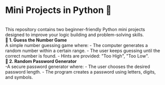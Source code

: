 # Mini Projects in Python 🐍
<br>
This repository contains two beginner-friendly Python mini projects designed to improve your logic building and problem-solving skills.
<br>
<b> 🔢 1. Guess the Number Game </b>
<br>
A simple number guessing game where:
- The computer generates a random number within a certain range.
- The user keeps guessing until the correct number is found.
- Hints are provided: "Too High", "Too Low".
<br>
<b> 🔐 2. Random Password Generator </b>
<br>
-A secure password generator where:
- The user chooses the desired password length.
- The program creates a password using letters, digits, and symbols.
